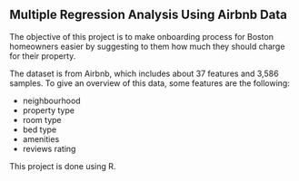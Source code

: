 ## Multiple Regression Analysis Using Airbnb Data

The objective of this project is to make onboarding process for Boston homeowners easier by suggesting to them how much they should charge for their property.

The dataset is from Airbnb, which includes about 37 features and 3,586 samples. To give an overview of this data, some features are the following:
- neighbourhood
- property type
- room type
- bed type
- amenities
- reviews rating

This project is done using R.
